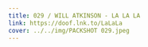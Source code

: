 ```yaml
---
title: 029 / WILL ATKINSON - LA LA LA
link: https://doof.lnk.to/LaLaLa
cover: ../../img/PACKSHOT 029.jpeg
---
```

